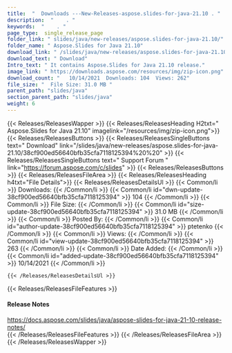 ```yaml
---
title:  "  Downloads ---New-Releases-aspose.slides-for-java-21.10 . " 
description:  "    . " 
keywords:  "    . " 
page_type:  single_release_page
folder_link: " slides/java/new-releases/aspose.slides-for-java-21.10/"
folder_name: " Aspose.Slides for Java 21.10"
download_link: " /slides/java/new-releases/aspose.slides-for-java-21.10/38cf900ed56640bfb35cfa7118125394"
download_text: " Download"
Intro_text: " It contains Aspose.Slides for Java 21.10 release."
image_link: " https://downloads.aspose.com/resources/img/zip-icon.png"
download_count: "   10/14/2021  Downloads: 104  Views: 262"
file_size: "  File Size: 31.0 MB "
parent_path: "slides/java"
section_parent_path: "slides/java"
weight: 6 
---
```


{{< Releases/ReleasesWapper >}}
  {{< Releases/ReleasesHeading H2txt=" Aspose.Slides for Java 21.10" imagelink="/resources/img/zip-icon.png">}}
  {{< Releases/ReleasesButtons >}}
    {{< Releases/ReleasesSingleButtons text=" Download" link="/slides/java/new-releases/aspose.slides-for-java-21.10/38cf900ed56640bfb35cfa7118125394%20%20" >}}
    {{< Releases/ReleasesSingleButtons text=" Support Forum " link="https://forum.aspose.com/c/slides" >}}
  {{< Releases/ReleasesButtons >}}
  {{< Releases/ReleasesFileArea >}}
    {{< Releases/ReleasesHeading h4txt="File Details">}}
    {{< Releases/ReleasesDetailsUl >}}
            {{< Common/li  >}} Downloads: {{< /Common/li >}} 
      {{< Common/li id="dwn-update-38cf900ed56640bfb35cfa7118125394" >}} 104 {{< /Common/li >}} 
      {{< Common/li  >}} File Size: {{< /Common/li >}} 
      {{< Common/li id="size-update-38cf900ed56640bfb35cfa7118125394" >}} 31.0 MB {{< /Common/li >}} 
      {{< Common/li  >}} Posted By: {{< /Common/li >}} 
      {{< Common/li id="author-update-38cf900ed56640bfb35cfa7118125394" >}} ptetenko {{< /Common/li >}} 
      {{< Common/li  >}} Views: {{< /Common/li >}} 
      {{< Common/li id="view-update-38cf900ed56640bfb35cfa7118125394" >}} 263 {{< /Common/li >}} 
      {{< Common/li  >}} Date Added: {{< /Common/li >}} 
      {{< Common/li id="added-update-38cf900ed56640bfb35cfa7118125394" >}} 10/14/2021 {{< /Common/li >}} 

    {{< /Releases/ReleasesDetailsUl >}}

  {{< Releases/ReleasesFileFeatures >}}
      <h4>Release Notes</h4><div><a href="https://docs.aspose.com/slides/java/aspose-slides-for-java-21-10-release-notes/">https://docs.aspose.com/slides/java/aspose-slides-for-java-21-10-release-notes/</a></div>
  {{< /Releases/ReleasesFileFeatures >}}
 {{< /Releases/ReleasesFileArea >}}
{{< /Releases/ReleasesWapper >}}



